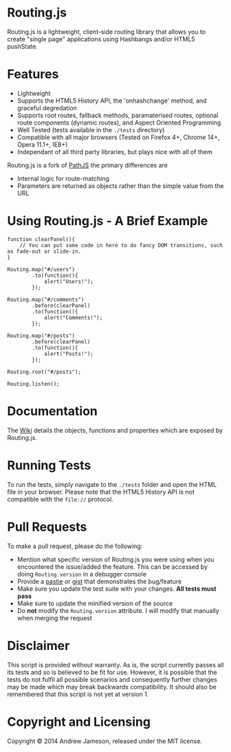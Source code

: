 # Routing.js #

Routing.js is a lightweight, client-side routing library that allows you to create "single page" applications using Hashbangs and/or HTML5 pushState.

# Features #
* Lightweight
* Supports the HTML5 History API, the 'onhashchange' method, and graceful degredation
* Supports root routes, fallback methods, paramaterised routes, optional route components (dynamic routes), and Aspect Oriented Programming
* Well Tested (tests available in the `./tests` directory)
* Compatible with all major browsers (Tested on Firefox 4+, Chrome 14+, Opera 11.1+, IE8+)
* Independant of all third party libraries, but plays nice with all of them

Routing.js is a fork of [PathJS](https://github.com/mtrpcic/pathjs) the primary differences are
* Internal logic for route-matching
* Parameters are returned as objects rather than the simple value from the URL

# Using Routing.js - A Brief Example #

```
function clearPanel(){
    // You can put some code in here to do fancy DOM transitions, such as fade-out or slide-in.
}
    
Routing.map("#/users")
        .to(function(){
            alert("Users!");
        });
    
Routing.map("#/comments")
        .before(clearPanel)
        .to(function(){
            alert("Comments!");
        });
    
Routing.map("#/posts")
        .before(clearPanel)
        .to(function(){
            alert("Posts!");
        });
    
Routing.root("#/posts");
    
Routing.listen();
```

# Documentation #
The [Wiki](https://github.com/awj100/Routing.js/wiki) details the objects, functions and properties which are exposed by Routing.js.

# Running Tests #
To run the tests, simply navigate to the `./tests` folder and open the HTML file in your browser.  Please note that the HTML5 History API is not compatible with the
`file://` protocol.


# Pull Requests #
To make a pull request, please do the following:

* Mention what specific version of Routing.js you were using when you encountered the issue/added the feature.  This can be accessed by doing `Routing.version` in a debugger console
* Provide a [pastie](http://pastie.org/) or [gist](https://gist.github.com/) that demonstrates the bug/feature
* Make sure you update the test suite with your changes.  **All tests must pass**
* Make sure to update the minified version of the source
* Do **not** modify the `Routing.version` attribute.  I will modify that manually when merging the request

# Disclaimer #
This script is provided without warranty. As is, the script currently passes all its tests and so is believed to be fit for use. However, it is possible that the tests do not fulfil all possible scenarios and consequently further changes may be made which may break backwards compatibility. It should also be remembered that this script is not yet at version 1.

# Copyright and Licensing #
Copyright © 2014 Andrew Jameson, released under the MIT license.
